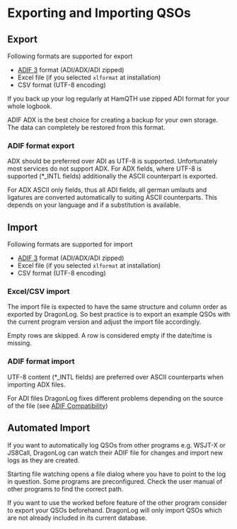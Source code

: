Exporting and Importing QSOs
============================

Export
------

Following formats are supported for export
* [ADIF 3](https://adif.org/) format (ADI/ADX/ADI zipped)
* Excel file (if you selected `xlformat` at installation)
* CSV format (UTF-8 encoding)

If you back up your log regularly at HamQTH use zipped ADI format for your whole logbook.

ADIF ADX is the best choice for creating a backup for your own storage. 
The data can completely be restored from this format.

### ADIF format export

ADX should be preferred over ADI as UTF-8 is supported. Unfortunately most services do not support ADX.
For ADX fields, where UTF-8 is supported (*_INTL fields) additionally the ASCII counterpart is exported.

For ADX ASCII only fields, thus all ADI fields, all german umlauts and ligatures are converted 
automatically to suiting ASCII counterparts.
This depends on your language and if a substitution is available.


Import 
------

Following formats are supported for import
* [ADIF 3](https://adif.org/) format (ADI/ADX/ADI zipped)
* Excel file (if you selected `xlformat` at installation)
* CSV format (UTF-8 encoding)


### Excel/CSV import

The import file is expected to have the same structure and column order as exported by DragonLog.
So best practice is to export an example QSOs with the current program version and 
adjust the import file accordingly.

Empty rows are skipped. A row is considered empty if the date/time is missing.


### ADIF format import

UTF-8 content (*_INTL fields) are preferred over ASCII counterparts when importing ADX files.

For ADI files DragonLog fixes different problems 
depending on the source of the file (see [ADIF Compatibility](../ADIF_COMPATIBILITY.md))


Automated Import
----------------

If you want to automatically log QSOs from other programs e.g. WSJT-X or JS8Call, 
DragonLog can watch their ADIF file for changes and import new logs as they are created.

Starting file watching opens a file dialog where you have to point to the log in question.
Some programs are preconfigured. Check the user manual of other programs to find the correct path.

If you want to use the worked before feature of the other program consider to export your QSOs beforehand.
DragonLog will only import QSOs which are not already included in its current database.
